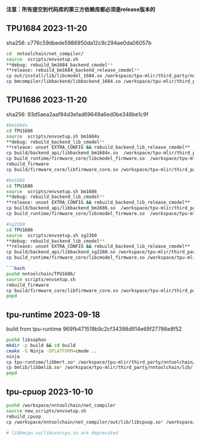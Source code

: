 **注意：所有提交到代码库的第三方依赖库都必须是release版本的**

## TPU1684 2023-11-20
sha256: c776c59dbede5986950da12c9c294ae0da06057b

``` bash
cd  nntoolchain/net_compiler/
source  scripts/envsetup.sh
**debug: rebuild_bm1684_backend_cmodel**
**release: rebuild_bm1684_backend_release_cmodel**
cp out/install/lib/libcmodel_1684.so /workspace/tpu-mlir/third_party/nntoolchain/lib/
cp bmcompiler/libbackend/libbackend_1684.so /workspace/tpu-mlir/third_party/nntoolchain/lib/
```

## TPU1686 2023-11-20
sha256: 93d5aea2aaf94d3efad69649a6ed0be348be1c9f

``` bash
#bm1684x
cd TPU1686
source  scripts/envsetup.sh bm1684x
**debug: rebuild_backend_lib_cmodel**
**release: unset EXTRA_CONFIG && rebuild_backend_lib_release_cmodel**
cp build/backend_api/libbackend_bm1684x.so  /workspace/tpu-mlir/third_party/nntoolchain/lib/libbackend_1684x.so
cp build_runtime/firmware_core/libcmodel_firmware.so  /workspace/tpu-mlir/third_party/nntoolchain/lib/libcmodel_1684x.so
rebuild_firmware
cp build/firmware_core/libfirmware_core.so /workspace/tpu-mlir/third_party/nntoolchain/lib/libbm1684x_kernel_module.so

#bm1686
cd TPU1686
source  scripts/envsetup.sh bm1686
**debug: rebuild_backend_lib_cmodel**
**release: unset EXTRA_CONFIG && rebuild_backend_lib_release_cmodel**
cp build/backend_api/libbackend_bm1686.so  /workspace/tpu-mlir/third_party/nntoolchain/lib/libbackend_1688.so
cp build_runtime/firmware_core/libcmodel_firmware.so  /workspace/tpu-mlir/third_party/nntoolchain/lib/libcmodel_1688.so

#sg2260
cd TPU1686
source  scripts/envsetup.sh sg2260
**debug: rebuild_backend_lib_cmodel**
**release: unset EXTRA_CONFIG && rebuild_backend_lib_release_cmodel**
cp build/backend_api/libbackend_sg2260.so /workspace/tpu-mlir/third_party/nntoolchain/lib/libbackend_sg2260.so
cp build_runtime/firmware_core/libcmodel_firmware.so /workspace/tpu-mlir/third_party/nntoolchain/lib/libcmodel_sg2260.so

```bash
pushd nntoolchain/TPU1686/
source scripts/envsetup.sh
rebuild_firmware
cp build/firmware_core/libfirmware_core.so /workspace/tpu-mlir/third_party/nntoolchain/lib/libbm1684x_kernel_module.so
popd
```


## tpu-runtime 2023-09-18
build from tpu-runtime 969fb471519b9c2cf34398d914e69f27786e8f52
``` bash
pushd libsophon
mkdir -p build && cd build
cmake -G Ninja -DPLATFORM=cmode ..
ninja
cp tpu-runtime/libbmrt.so* /workspace/tpu-mlir/third_party/nntoolchain/lib/
cp bmlib/libbmlib.so* /workspace/tpu-mlir/third_party/nntoolchain/lib/
popd
```


## tpu-cpuop 2023-10-10

```bash
pushd /workspace/nntoolchain/net_compiler
source new_scripts/envsetup.sh
rebuild_cpuop
cp /workspace/nntoolchain/net_compiler/out/lib/libcpuop.so* /workspace/tpu-mlir/third_party/nntoolchain/lib/

# libbmcpu.so/libusercpu.so are deprecated
```
